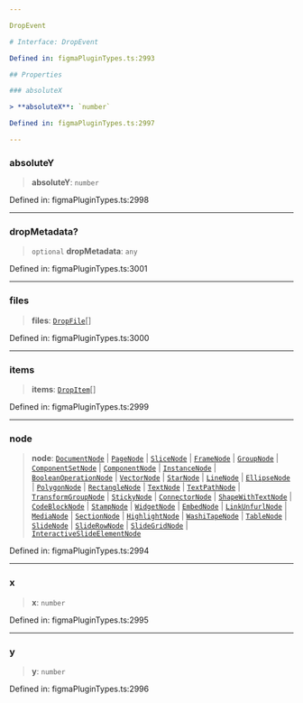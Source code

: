 ```yaml
---

DropEvent

# Interface: DropEvent

Defined in: figmaPluginTypes.ts:2993

## Properties

### absoluteX

> **absoluteX**: `number`

Defined in: figmaPluginTypes.ts:2997

---
```


### absoluteY

> **absoluteY**: `number`

Defined in: figmaPluginTypes.ts:2998

---

### dropMetadata?

> `optional` **dropMetadata**: `any`

Defined in: figmaPluginTypes.ts:3001

---

### files

> **files**: [`DropFile`](DropFile.md)[]

Defined in: figmaPluginTypes.ts:3000

---

### items

> **items**: [`DropItem`](DropItem.md)[]

Defined in: figmaPluginTypes.ts:2999

---

### node

> **node**: [`DocumentNode`](DocumentNode.md) \| [`PageNode`](PageNode.md) \| [`SliceNode`](SliceNode.md) \| [`FrameNode`](FrameNode.md) \| [`GroupNode`](GroupNode.md) \| [`ComponentSetNode`](ComponentSetNode.md) \| [`ComponentNode`](ComponentNode.md) \| [`InstanceNode`](InstanceNode.md) \| [`BooleanOperationNode`](BooleanOperationNode.md) \| [`VectorNode`](VectorNode.md) \| [`StarNode`](StarNode.md) \| [`LineNode`](LineNode.md) \| [`EllipseNode`](EllipseNode.md) \| [`PolygonNode`](PolygonNode.md) \| [`RectangleNode`](RectangleNode.md) \| [`TextNode`](TextNode.md) \| [`TextPathNode`](TextPathNode.md) \| [`TransformGroupNode`](TransformGroupNode.md) \| [`StickyNode`](StickyNode.md) \| [`ConnectorNode`](ConnectorNode.md) \| [`ShapeWithTextNode`](ShapeWithTextNode.md) \| [`CodeBlockNode`](CodeBlockNode.md) \| [`StampNode`](StampNode.md) \| [`WidgetNode`](WidgetNode.md) \| [`EmbedNode`](EmbedNode.md) \| [`LinkUnfurlNode`](LinkUnfurlNode.md) \| [`MediaNode`](MediaNode.md) \| [`SectionNode`](SectionNode.md) \| [`HighlightNode`](HighlightNode.md) \| [`WashiTapeNode`](WashiTapeNode.md) \| [`TableNode`](TableNode.md) \| [`SlideNode`](SlideNode.md) \| [`SlideRowNode`](SlideRowNode.md) \| [`SlideGridNode`](SlideGridNode.md) \| [`InteractiveSlideElementNode`](InteractiveSlideElementNode.md)

Defined in: figmaPluginTypes.ts:2994

---

### x

> **x**: `number`

Defined in: figmaPluginTypes.ts:2995

---

### y

> **y**: `number`

Defined in: figmaPluginTypes.ts:2996
